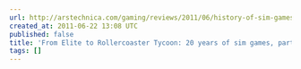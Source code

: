 ```yaml
---
url: http://arstechnica.com/gaming/reviews/2011/06/history-of-sim-gamespart-2.ars/3
created_at: 2011-06-22 13:08 UTC
published: false
title: 'From Elite to Rollercoaster Tycoon: 20 years of sim games, part 2'
tags: []
---
```



